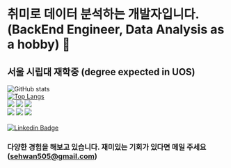 # 취미로 데이터 분석하는 개발자입니다. (BackEnd Engineer, Data Analysis as a hobby) 👋
## 서울 시립대 재학중 (degree expected in UOS)
![GitHub stats](https://github-readme-stats.vercel.app/api?username=sehwan505&show_icons=true)<br/>
[![Top Langs](https://github-readme-stats.vercel.app/api/top-langs/?username=sehwan505&layout=compact&hide=JupyterNotebook)](https://github.com/sehwan505)<br/>
<img src="https://img.shields.io/badge/Python-3766AB?style=flat-square&logo=Python&logoColor=white"/>
<img src="https://img.shields.io/badge/42Seoul-000000?style=flat-square&logo=42&logoColor=white"/> 
<img src="https://img.shields.io/badge/Django-092E20?style=flat-square&logo=Django&logoColor=white"/><br/>
<img src="https://img.shields.io/badge/sklearn-F7931E?style=flat-square&logo=scikit-learn&logoColor=white"/>
<img src="https://img.shields.io/badge/TensorFlow-092E20?style=flat-square&logo=TensorFlow&logoColor=white"/>
<img src="https://img.shields.io/badge/Java-FF6F00?style=flat-square&logo=Java&logoColor=white"/><br/><br/>
[![Linkedin Badge](https://img.shields.io/badge/-LinkedIn-blue?style=flat-square&logo=Linkedin&logoColor=white&link=https://www.linkedin.com/in/%EC%84%B8%ED%99%98-%EB%B0%95-72736117a/)](https://www.linkedin.com/in/%EC%84%B8%ED%99%98-%EB%B0%95-72736117a/)
### 다양한 경험을 해보고 있습니다. 재미있는 기회가 있다면 메일 주세요(sehwan505@gmail.com)


<!--
**sehwan505/sehwan505** is a ✨ _special_ ✨ repository because its `README.md` (this file) appears on your GitHub profile.

Here are some ideas to get you started:

- 🔭 I’m currently working on ...
- 🌱 I’m currently learning ...
- 👯 I’m looking to collaborate on ...
- 🤔 I’m looking for help with ...
- 💬 Ask me about ...
- 📫 How to reach me: ...
- 😄 Pronouns: ...
- ⚡ Fun fact: ...
-->
